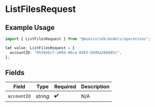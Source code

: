# ListFilesRequest

## Example Usage

```typescript
import { ListFilesRequest } from "@moovio/sdk/models/operations";

let value: ListFilesRequest = {
  accountID: "0539ebcf-a99d-46ca-8403-b946a266885c",
};
```

## Fields

| Field              | Type               | Required           | Description        |
| ------------------ | ------------------ | ------------------ | ------------------ |
| `accountID`        | *string*           | :heavy_check_mark: | N/A                |